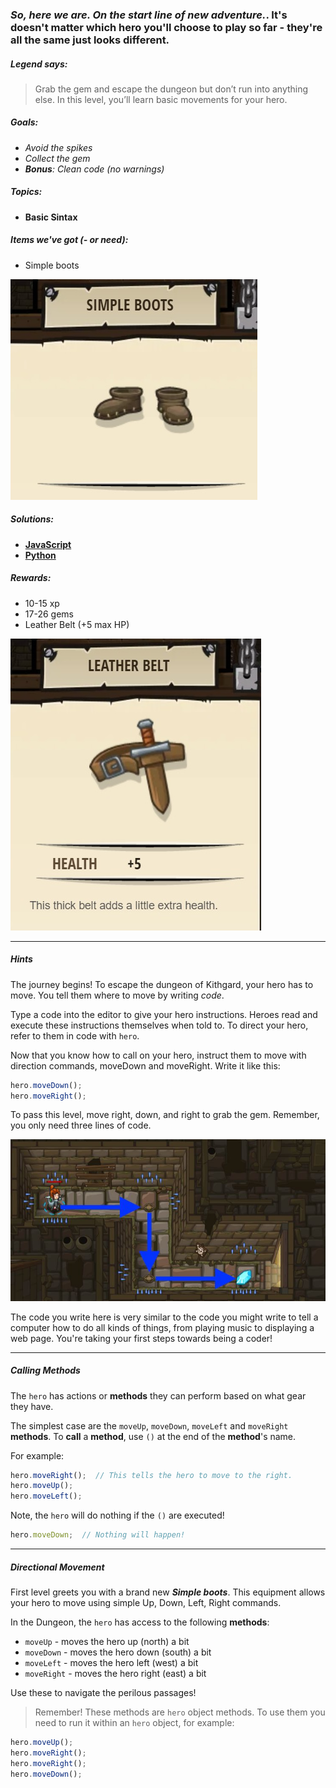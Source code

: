 ### _So, here we are. On the start line of new adventure._. It's doesn't matter which hero you'll choose to play so far - they're all the same just looks different.

##### _Legend says:_
> Grab the gem and escape the dungeon but don’t run into anything else.
In this level, you’ll learn basic movements for your hero.

##### _Goals:_
+ _Avoid the spikes_
+ _Collect the gem_
+ _**Bonus**: Clean code (no warnings)_

##### _Topics:_
+ **Basic Sintax**

##### _Items we've got (- or need):_
+ Simple boots

![](img/simple-boots.jpg) 

##### _Solutions:_
+ **[JavaScript](dungeonsOfKithgard.js)**
+ **[Python](dungeons_of_kithgard.py)**

##### _Rewards:_
+ 10-15 xp
+ 17-26 gems
+ Leather Belt (+5 max HP)

![](img/leather-belt.jpg)

___

##### _Hints_
The journey begins! To escape the dungeon of Kithgard, your hero has to move. You tell them where to move by writing _code_. 

Type a code into the editor to give your hero instructions. Heroes read and execute these instructions themselves when told to. To direct your hero, refer to them in code with `hero`.

Now that you know how to call on your hero, instruct them to move with direction commands, moveDown and moveRight. Write it like this:
```javascript
hero.moveDown();
hero.moveRight();
```
To pass this level, move right, down, and right to grab the gem. Remember, you only need three lines of code.

![](img/dungeons-of-kithgard.jpeg)

The code you write here is very similar to the code you might write to tell a computer how to do all kinds of things, from playing music to displaying a web page. You're taking your first steps towards being a coder!

___

##### _Calling Methods_
The `hero` has actions or **methods** they can perform based on what gear they have.

The simplest case are the `moveUp`, `moveDown`, `moveLeft` and `moveRight` **methods**. To **call** a **method**, use `()` at the end of the **method**'s name.

For example:
```javascript
hero.moveRight();  // This tells the hero to move to the right.
hero.moveUp();
hero.moveLeft();
```

Note, the `hero` will do nothing if the `()` are executed!
```javascript
hero.moveDown;  // Nothing will happen!
```

___

##### _Directional Movement_
First level greets you with a brand new **_Simple boots_**. This equipment allows your hero to move using simple Up, Down, Left, Right commands.

In the Dungeon, the `hero` has access to the following **methods**:
+ `moveUp` - moves the hero up (north) a bit
+ `moveDown` - moves the hero down (south) a bit
+ `moveLeft` - moves the hero left (west) a bit
+ `moveRight` - moves the hero right (east) a bit

Use these to navigate the perilous passages!

> Remember! These methods are `hero` object methods. To use them you need to run it within an `hero` object, for example:
```javascript
hero.moveUp();
hero.moveRight();
hero.moveRight();
hero.moveDown();
```
